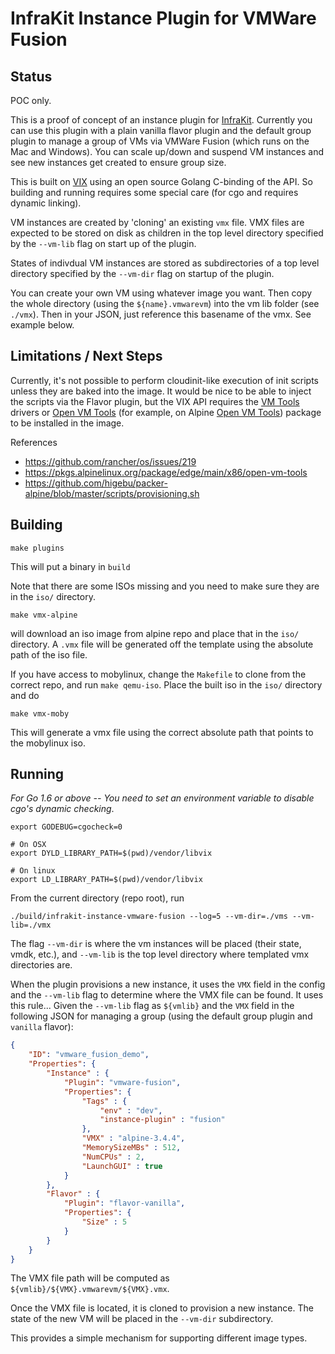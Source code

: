 InfraKit Instance Plugin for VMWare Fusion
==========================================

## Status

POC only.

This is a proof of concept of an instance plugin for [InfraKit](https://github.com/docker/infrakit).
Currently you can use this plugin with a plain vanilla flavor plugin and the default group plugin to
manage a group of VMs via VMWare Fusion (which runs on the Mac and Windows).  You can scale up/down and suspend
VM instances and see new instances get created to ensure group size.

This is built on [VIX](http://blogs.vmware.com/vix/) using an open source Golang C-binding of the API.  So building
and running requires some special care (for cgo and requires dynamic linking).

VM instances are created by 'cloning' an existing `vmx` file.  VMX files are expected to be stored on disk as
children in the top level directory specified by the `--vm-lib` flag on start up of the plugin.

States of indivdual VM instances are stored as subdirectories of a top level directory specified by the `--vm-dir` flag
on startup of the plugin.

You can create your own VM using whatever image you want.  Then copy the whole directory (using the `${name}.vmwarevm`)
into the vm lib folder (see `./vmx`).  Then in your JSON, just reference this basename of the vmx.
See example below.

## Limitations / Next Steps

Currently, it's not possible to perform cloudinit-like execution of init scripts unless they are baked into the image.
It would be nice to be able to inject the scripts via the Flavor plugin, but the VIX API requires the [VM Tools](https://blogs.vmware.com/vsphere/2015/09/vmware-tools-10-0-0-released.html)
drivers or [Open VM Tools](https://github.com/vmware/open-vm-tools) (for example, on Alpine
[Open VM Tools](https://pkgs.alpinelinux.org/package/edge/main/x86/open-vm-tools))
package to be installed in the image.

References

  + https://github.com/rancher/os/issues/219
  + https://pkgs.alpinelinux.org/package/edge/main/x86/open-vm-tools
  + https://github.com/higebu/packer-alpine/blob/master/scripts/provisioning.sh


## Building

```shell
make plugins
```

This will put a binary in `build`

Note that there are some ISOs missing and you need to make sure they are in the `iso/` directory.

```shell
make vmx-alpine
```
will download an iso image from alpine repo and place that in the `iso/` directory.
A `.vmx` file will be generated off the template using the absolute path of the iso file.

If you have access to mobylinux, change the `Makefile` to clone from the correct repo, and run
`make qemu-iso`.  Place the built iso in the `iso/` directory and do

```shell
make vmx-moby
```

This will generate a vmx file using the correct absolute path that points to the mobylinux iso.

## Running

*For Go 1.6 or above -- You need to set an environment variable to disable cgo's dynamic checking*.

```shell
export GODEBUG=cgocheck=0
```

```shell
# On OSX
export DYLD_LIBRARY_PATH=$(pwd)/vendor/libvix
```

```shell
# On linux
export LD_LIBRARY_PATH=$(pwd)/vendor/libvix
```

From the current directory (repo root), run

```shell
./build/infrakit-instance-vmware-fusion --log=5 --vm-dir=./vms --vm-lib=./vmx
```

The flag `--vm-dir` is where the vm instances will be placed (their state, vmdk, etc.), and
`--vm-lib` is the top level directory where templated vmx directories are.

When the plugin provisions a new instance, it uses the `VMX` field in the config and the
`--vm-lib` flag to determine where the VMX file can be found.  It uses this rule...
Given the `--vm-lib` flag as `${vmlib}` and the `VMX` field in the following JSON for managing
a group (using the default group plugin and `vanilla` flavor):

```json
{
    "ID": "vmware_fusion_demo",
    "Properties": {
        "Instance" : {
            "Plugin": "vmware-fusion",
            "Properties": {
                "Tags" : {
                    "env" : "dev",
                    "instance-plugin" : "fusion"
                },
                "VMX" : "alpine-3.4.4",
                "MemorySizeMBs" : 512,
                "NumCPUs" : 2,
                "LaunchGUI" : true
            }
        },
        "Flavor" : {
            "Plugin": "flavor-vanilla",
            "Properties": {
                "Size" : 5
            }
        }
    }
}
```

The VMX file path will be computed as `${vmlib}/${VMX}.vmwarevm/${VMX}.vmx`.

Once the VMX file is located, it is cloned to provision a new instance.  The state of the new VM will
be placed in the `--vm-dir` subdirectory.

This provides a simple mechanism for supporting different image types.

